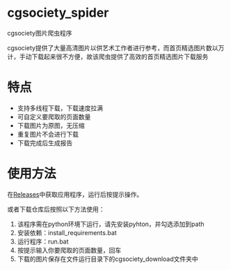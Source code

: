 # cgsociety_spider
cgsociety图片爬虫程序

cgsociety提供了大量高清图片以供艺术工作者进行参考，而首页精选图片数以万计，手动下载起来很不方便，故该爬虫提供了高效的首页精选图片下载服务

# 特点

- 支持多线程下载，下载速度拉满
- 可自定义要爬取的页面数量
- 下载图片为原图，无压缩
- 重复图片不会进行下载
- 下载完成后生成报告

# 使用方法

在[Releases](https://github.com/CYDXDianXian/cgsociety_spider/releases)中获取应用程序，运行后按提示操作。

或者下载仓库后按照以下方法使用：

1. 该程序需在python环境下运行，请先安装pyhton，并勾选添加到path
2. 安装依赖：install_requirements.bat
3. 运行程序：run.bat
4. 按提示输入你要爬取的页面数量，回车
5. 下载的图片保存在文件运行目录下的cgsociety_download文件夹中